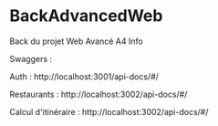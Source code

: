 # BackAdvancedWeb
Back du projet Web Avancé  A4 Info

Swaggers :

Auth : http://localhost:3001/api-docs/#/

Restaurants : http://localhost:3002/api-docs/#/

Calcul d'itinéraire : http://localhost:3002/api-docs/#/

